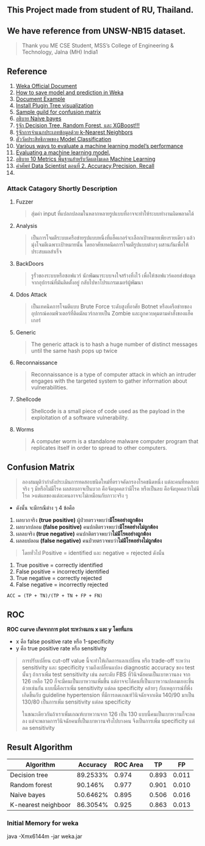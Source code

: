 ## This Project made from student of RU, Thailand.
## We have reference from UNSW-NB15 dataset.

>Thank you ME CSE Student, MSS’s College of Engineering & Technology, Jalna (MH) India1

## Reference
1. [Weka Official Document](https://waikato.github.io/weka-wiki/)
2. [How to save model and prediction in Weka](https://machinelearningmastery.com/save-machine-learning-model-make-predictions-weka/)
3. [Document Example](https://www.en.rmutt.ac.th/che/files/Project_2560_compressed_compressed.pdf)
4. [Install Plugin Tree visualization](https://stackoverflow.com/questions/9175116/visualizing-weka-classification-tree/29651241#29651241)
5. [Sample guild for confusion matrix](https://www.dataschool.io/simple-guide-to-confusion-matrix-terminology/)
6. [อธิบาย Naive bayes](https://medium.com/@dumpdatasci.th/%E0%B8%AD%E0%B8%98%E0%B8%B4%E0%B8%9A%E0%B8%B2%E0%B8%A2-naive-bayes-%E0%B9%81%E0%B8%9A%E0%B8%9A%E0%B8%A0%E0%B8%B2%E0%B8%A9%E0%B8%B2%E0%B8%A1%E0%B8%99%E0%B8%B8%E0%B8%A9%E0%B8%A2%E0%B9%8C-%E0%B9%83%E0%B8%8A%E0%B9%89%E0%B9%83%E0%B8%99%E0%B8%81%E0%B8%B2%E0%B8%A3%E0%B8%97%E0%B8%B3-classification-2b8d35e1e764)
7. [รู้จัก Decision Tree, Random Forest, และ​ XGBoost!!!](https://medium.com/@witchapongdaroontham/%E0%B8%A3%E0%B8%B9%E0%B9%89%E0%B8%88%E0%B8%B1%E0%B8%81-decision-tree-random-forrest-%E0%B9%81%E0%B8%A5%E0%B8%B0-xgboost-part-1-cb49c4ac1315#:~:text=%F0%9F%8F%9ERandom%20Forest%20%E0%B8%84%E0%B8%B7%E0%B8%AD%20model,%E0%B8%9C%E0%B8%A5%20final%20prediction%20%E0%B8%88%E0%B8%B2%E0%B8%81%E0%B8%84%E0%B9%88%E0%B8%B2)
8. [รู้จักการจำแนกประเภทข้อมูลด้วย k-Nearest Neighbors](https://www.babelcoder.com/blog/articles/k-nearest-neighbors)
9. [ตัววัดประสิทธิภาพของ Model Classification](http://dataminingtrend.com/2014/classifier_evaluation_metrics/)
10. [Various ways to evaluate a machine learning model’s performance](https://towardsdatascience.com/various-ways-to-evaluate-a-machine-learning-models-performance-230449055f15)
11. [Evaluating a machine learning model.](https://www.jeremyjordan.me/evaluating-a-machine-learning-model/)
12. [อธิบาย 10 Metrics พื้นฐานสำหรับวัดผลโมเดล Machine Learning](https://datarockie.com/2019/03/30/top-ten-machine-learning-metrics/#:~:text=18%20%3D%2052.6%25-,F1-Score,recall%20%E0%B9%80%E0%B8%9E%E0%B8%A3%E0%B8%B2%E0%B8%B0%E0%B9%80%E0%B8%89%E0%B8%A5%E0%B8%B5%E0%B9%88%E0%B8%A2%E0%B9%83%E0%B8%AB%E0%B9%89%E0%B9%81%E0%B8%A5%E0%B9%89%E0%B8%A7)
13. [คำศัพท์ Data Scientist ตอนที่ 2. Accuracy,Precision, Recall](https://medium.com/@dumpdatasci.th/%E0%B8%84%E0%B8%B3%E0%B8%A8%E0%B8%B1%E0%B8%9E%E0%B8%97%E0%B9%8C-data-scientist-%E0%B8%95%E0%B8%AD%E0%B8%99%E0%B8%97%E0%B8%B5%E0%B9%88-2-accuracy-precision-recall-f880c78b88c4#:~:text=Precision%20%3D%20TP%2F(TP%2BFP)&text=Recall%20%E0%B8%AB%E0%B8%A3%E0%B8%B7%E0%B8%AD%E0%B8%84%E0%B8%A7%E0%B8%B2%E0%B8%A1%E0%B9%81%E0%B8%A1%E0%B9%88%E0%B8%99%E0%B8%A2%E0%B8%B3%E0%B8%97%E0%B8%B5%E0%B9%88,%E0%B8%82%E0%B8%AD%E0%B8%87%E0%B8%84%E0%B8%A7%E0%B8%B2%E0%B8%A1%E0%B9%80%E0%B8%9B%E0%B9%87%E0%B8%99%E0%B8%88%E0%B8%A3%E0%B8%B4%E0%B8%87%E0%B8%84%E0%B8%A3%E0%B8%B1%E0%B8%9A)
14. 

### Attack Catagory Shortly Description
1. Fuzzer 
   > สุ่มค่า input ที่แปลกปลอมในหลากหลายรูปแบบที่อาจจะทำให้ระบบทำงานผิดพลาดได้
2. Analysis
   > เป็นการโจมตีระบบเครือข่ายรูปแบบหนึ่งที่แฮ็คเกอร์จะเลือกเป้าหมายเพียงรายเดียว แล้วมุ่งโจมตีเฉพาะเป้าหมายนั้น โดยอาศัยเทคนิคการโจมตีรูปแบบต่างๆ ผสานกันเพื่อให้ประสบผลสำเร็จ
3. BackDoors
   > รูรั่วของระบบหรือซอฟแวร์ นักพัฒนาระบบจงใจสร้างทิ้งไว้ เพื่อให้ซอฟแวร์คอยส่งข้อมูลจากอุปกรณ์ที่มันติดตั้งอยู่ กลับไปหาโปรแกรมเมอร์ผู้พัฒนา
4. Ddos Attack
   > เป็นเทคนิคการโจมตีแบบ Brute Force ระดับสูงที่อาศัย Botnet หรือเครือข่ายของอุปกรณ์คอมพิวเตอร์ที่ติดมัลแวร์กลายเป็น Zombie และถูกควบคุมตามคำสั่งของแฮ็คเกอร์
5. Generic
   > The generic attack is to hash a huge number of distinct messages until the same hash pops up twice
6. Reconnaissance
   > Reconnaissance is a type of computer attack in which an intruder engages with the targeted system to gather information about vulnerabilities.
7. Shellcode
   > Shellcode is a small piece of code used as the payload in the exploitation of a software vulnerability.
8. Worms
   > A computer worm is a standalone malware computer program that replicates itself in order to spread to other computers.

## Confusion Matrix
>ลองสมมุติว่ากำลังประเมินการทดสอบชนิดใหม่ที่ตรวจคัดกรองโรคชนิดหนึ่ง
>แต่ละคนที่ทดสอบจริง ๆ มีหรือไม่มีโรค
>ผลสอบอาจเป็นบวก คือจัดบุคคลว่ามีโรค หรือเป็นลบ คือจัดบุคคลว่าไม่มีโรค >แต่ผลของแต่ละคนอาจจะไม่เหมือนกับภาวะจริง ๆ

- ดังนั้น จะมีกรณีต่าง ๆ 4 ข้อคือ
1. ผลบวกจริง **(true positive)** ผู้ป่วยตรวจพบว่า**มีโรคอย่างถูกต้อง**
2. ผลบวกปลอม **(false positive)** คนปกติตรวจพบว่า**มีโรคอย่างไม่ถูกต้อง**
3. ผลลบจริง **(true negative)** คนปกติตรวจพบว่า**ไม่มีโรคอย่างถูกต้อง**
4. ผลลบปลอม **(false negative)** คนป่วยตรวจพบว่า**ไม่มีโรคอย่างไม่ถูกต้อง**

> โดยทั่วไป Positive = identified และ negative = rejected ดังนั้น

1. True positive = correctly identified
2. False positive = incorrectly identified
3. True negative = correctly rejected
4. False negative = incorrectly rejected

``` ACC = (TP + TN)/(TP + TN + FP + FN) ```

## ROC
**ROC curve เกิดจากการ plot ระหว่างแกน x และ y โดยที่แกน**
- x คือ false positive rate หรือ 1-specificity
- y คือ true positive rate หรือ sensitivity

> การปรับเปลี่ยน cut-off value นี้จะทำให้เกิดการแลกเปลี่ยน
หรือ trade-off ระหว่าง sensitivity และ specificity
รวมถึงเปลี่ยนแปลง diagnostic accuracy ของ test นั้นๆ
ถ้าเราเพิ่ม test sensitivity เช่น ลดระดับ FBS ที่วินิจฉัยคนเป็นเบาหวานลง
จาก 126 เหลือ 120 ก็จะมีคนเป็นเบาหวานเพิ่มขึ้น
แต่อาจจะได้คนที่เป็นเบาหวานปลอมเยอะขึ้นด้วยเช่นกัน
แบบนี้คือเราเพิ่ม sensitivity แต่ลด specificity
คล้ายๆ กับเหตุการณ์ที่พึ่งเกิดขึ้นกับ guideline hypertension
ที่มีการลดเกณฑ์วินิจฉัยจากเดิม 140/90 มาเป็น 130/80
เป็นการเพิ่ม sensitivity แต่ลด specificity
>
> ในขณะเดียวกันถ้าเราเพิ่มเกณฑ์เบาหวานจาก 126 เป็น 130
แบบนี้คนเป็นเบาหวานก็จะลดลง
แต่จะพลาดการวินิจฉัยคนที่เป็นเบาหวานจริงไปบางคน 
จึงเป็นการเพิ่ม specificity แต่ลด sensitivity


## Result Algorithm
| Algorithm | Accuracy | ROC Area | TP | FP
| --- | --- | --- | --- | ---
Decision tree | 89.2533% | 0.974 |  0.893 | 0.011
Random forest | 90.146% | 0.977 | 0.901 | 0.010
Naive bayes | 50.6462% | 0.895 | 0.506 | 0.016
K-nearest neighboor | 86.3054% | 0.925 | 0.863 | 0.013


### Initial Memory for weka
java -Xmx6144m -jar weka.jar
